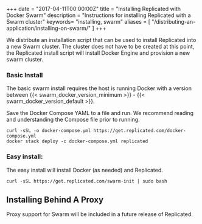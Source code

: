 +++
date = "2017-04-11T00:00:00Z"
title = "Installing Replicated with Docker Swarm"
description = "Instructions for installing Replicated with a Swarm cluster"
keywords= "installing, swarm"
aliases = [
    "/distributing-an-application/installing-on-swarm/"
]
+++

We distribute an installation script that can be used to install Replicated into a new Swarm cluster. The cluster does not have to be created at this point, the Replicated install script will install Docker Engine and provision a new swarm cluster.


### Basic Install

The basic swarm install requires the host is running Docker with a version between  {{< swarm_docker_version_minimum >}} - {{< swarm_docker_version_default >}}.

Save the Docker Compose YAML to a file and run. We recommend reading and understanding the Compose file prior to running.

```shell
curl -sSL -o docker-compose.yml https://get.replicated.com/docker-compose.yml
docker stack deploy -c docker-compose.yml replicated
```

### Easy install:

The easy install will install Docker (as needed) and Replicated.


```shell
curl -sSL https://get.replicated.com/swarm-init | sudo bash
```

## Installing Behind A Proxy

Proxy support for Swarm will be included in a future release of Replicated.

